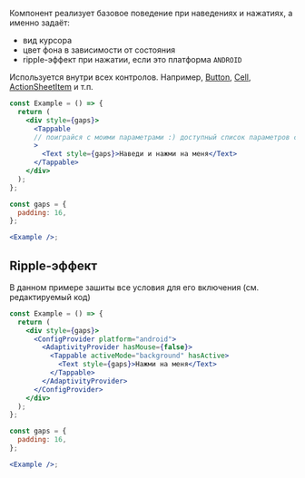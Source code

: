 Компонент реализует базовое поведение при наведениях и нажатиях, а именно задаёт:

- вид курсора
- цвет фона в зависимости от состояния
- ripple-эффект при нажатии, если это платформа `ANDROID`

Используется внутри всех контролов. Например, [Button](#/Button), [Cell](#/Cell), [ActionSheetItem](#/ActionSheetItem) и т.п.

```jsx { "props": { "layout": false, "iframe": false } }
const Example = () => {
  return (
    <div style={gaps}>
      <Tappable
      // поиграйся с моими параметрами :) доступный список параметров см. в конце страницы
      >
        <Text style={gaps}>Наведи и нажми на меня</Text>
      </Tappable>
    </div>
  );
};

const gaps = {
  padding: 16,
};

<Example />;
```

## Ripple-эффект

В данном примере зашиты все условия для его включения (см. редактируемый код)

```jsx { "props": { "layout": false, "iframe": false } }
const Example = () => {
  return (
    <div style={gaps}>
      <ConfigProvider platform="android">
        <AdaptivityProvider hasMouse={false}>
          <Tappable activeMode="background" hasActive>
            <Text style={gaps}>Нажми на меня</Text>
          </Tappable>
        </AdaptivityProvider>
      </ConfigProvider>
    </div>
  );
};

const gaps = {
  padding: 16,
};

<Example />;
```
